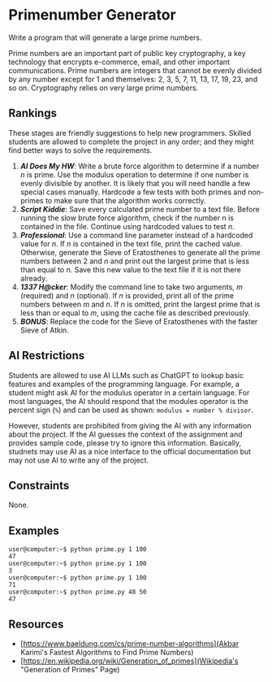 # Primenumber Generator #
Write a program that will generate a large prime numbers.

Prime numbers are an important part of public key cryptography, a key technology that encrypts e-commerce, email, and  other important communications. Prime numbers are integers that cannot be evenly divided by any number except for 1 and themselves: 2, 3, 5, 7, 11, 13, 17, 19, 23, and so on. Cryptography relies on very large prime numbers.

## Rankings ##
These stages are friendly suggestions to help new programmers. Skilled students are allowed to complete the project in any order; and they might find better ways to solve the requirements.
1. ***AI Does My HW***: Write a brute force algorithm to determine if a number $n$ is prime. Use the modulus operation to determine if one number is evenly divisible by another. It is likely that you will need handle a few special cases manually. Hardcode a few tests with both primes and non-primes to make sure that the algorithm works correctly.
2. ***Script Kiddie***: Save every calculated prime number to a text file. Before running the slow brute force algorithm, check if the number $n$ is contained in the file. Continue using hardcoded values to test $n$.
3. ***Professional***: Use a command line parameter instead of a hardcoded value for $n$. If $n$ is contained in the text file, print the cached value. Otherwise, generate the Sieve of Eratosthenes to generate all the prime numbers between $2$ and $n$ and print out the largest prime that is less than equal to $n$. Save this new value to the text file if it is not there already.
4. ***1337 H@cker***: Modify the command line to take two arguments, $m$ (required) and $n$ (optional). If $n$ is provided, print all of the prime numbers between $m$ and $n$. If $n$ is omitted, print the largest prime that is less than or equal to $m$, using the cache file as described previously.
5. ***BONUS***: Replace the code for the Sieve of Eratosthenes with the faster Sieve of Atkin.

## AI Restrictions ##
Students are allowed to use AI LLMs such as ChatGPT to lookup basic features and examples of the programming language. For example, a student might ask AI for the modulus operator in a certain language. For most languages, the AI should respond that the modules operator is the percent sign (`%`) and can be used as shown: `modulus = number % divisor`.

However, students are prohibited from giving the AI with any information about the project. If the AI guesses the context of the assignment and provides sample code, please try to ignore this information. Basically, studnets may use AI as a nice interface to the official documentation but may not use AI to write any of the project.

## Constraints ##
None.

## Examples ##
```
user@computer:~$ python prime.py 1 100
47
user@computer:~$ python prime.py 1 100
3
user@computer:~$ python prime.py 1 100
71
user@computer:~$ python prime.py 48 50
47
```

## Resources ##
* [https://www.baeldung.com/cs/prime-number-algorithms](Akbar Karimi's Fastest Algorithms to Find Prime Numbers)
* [https://en.wikipedia.org/wiki/Generation_of_primes](Wikipedia's "Generation of Primes" Page)